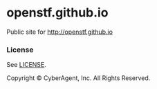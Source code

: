 # openstf.github.io
Public site for http://openstf.github.io


### License

See [LICENSE](LICENSE).

Copyright © CyberAgent, Inc. All Rights Reserved.